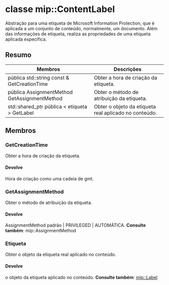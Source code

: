 # <a name="class-mipcontentlabel"></a>classe mip::ContentLabel 
Abstração para uma etiqueta de Microsoft Information Protection, que é aplicada a um conjunto de conteúdo, normalmente, um documento.
Além das informações de etiqueta, realiza as propriedades de uma etiqueta aplicada específica.
## <a name="summary"></a>Resumo
 Membros                        | Descrições                                
--------------------------------|---------------------------------------------
pública std::string const & GetCreationTime | Obter a hora de criação da etiqueta.
pública AssignmentMethod GetAssignmentMethod | Obter o método de atribuição da etiqueta.
std::shared_ptr pública < etiqueta > GetLabel | Obter o objeto da etiqueta real aplicado no conteúdo.
## <a name="members"></a>Membros
### <a name="getcreationtime"></a>GetCreationTime
Obter a hora de criação da etiqueta.
#### <a name="returns"></a>Devolve
Hora de criação como uma cadeia de gmt.
### <a name="getassignmentmethod"></a>GetAssignmentMethod
Obter o método de atribuição da etiqueta.
#### <a name="returns"></a>Devolve
AssignmentMethod padrão | PRIVILEGED | AUTOMÁTICA. 
**Consulte também**: mip::AssignmentMethod
### <a name="label"></a>Etiqueta
Obter o objeto da etiqueta real aplicado no conteúdo.
#### <a name="returns"></a>Devolve
o objeto da etiqueta aplicado no conteúdo. 
**Consulte também**: [mip::Label](#classmip_1_1_label)